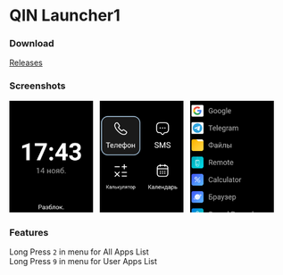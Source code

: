# QIN Launcher1

### Download

[Releases](https://github.com/MrJohnDev/qin_launcher1/releases/latest)

### Screenshots

<img src='./images/screen1.png' width='150'>&nbsp;&nbsp;&nbsp;<img src='./images/screen2.png' width='150'>&nbsp;&nbsp;&nbsp;<img src='./images/screen3.png' width='150'>

### Features

Long Press `2` in menu for All Apps List  
Long Press `9` in menu for User Apps List
